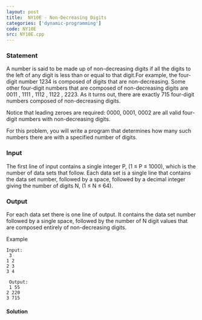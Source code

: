 ```yaml
---
layout: post
title:  NY10E - Non-Decreasing Digits
categories: ['dynamic-programming']
code: NY10E
src: NY10E.cpp
---
```


### **Statement**

A number is said to be made up of non-decreasing digits if all the digits to
the left of any digit is less than or equal to that digit.For example, the
four-digit number 1234 is composed of digits that are non-decreasing. Some
other four-digit numbers that are composed of non-decreasing digits are
0011 , 1111 , 1112 , 1122 , 2223. As it turns out, there
are exactly 715 four-digit numbers composed of non-decreasing digits.  
  
Notice that leading zeroes are required: 0000, 0001, 0002 are all valid four-
digit numbers with non-decreasing digits.  
  
For this problem, you will write a program that determines how many such
numbers there are with a specified number of digits.

### Input

The first line of input contains a single integer P, (1 ≤ P ≤ 1000), which is
the number of data sets that follow. Each data set is a single line that
contains the data set number, followed by a space, followed by a decimal
integer giving the number of digits N, (1 ≤ N ≤ 64).

### Output

For each data set there is one line of output. It contains the data set number
followed by a single space, followed by the number of N digit values that are
composed entirely of non-decreasing digits.

Example

    
    
    Input:  
     3  
    1 2  
    2 3  
    3 4  
      
     Output:  
     1 55  
    2 220  
    3 715  
    



#### **Solution**



